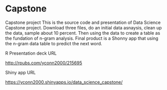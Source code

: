 # Capstone
Capstone project
This is the source code and presentation of Data Science Capstone project.
Download three files, do an initial data asnaysis, clean up the data, sample about 10 percent.
Then using the data to create a table as the fundation of n-gram analysis.
Final product is a Shonny app that using the n-gram data table to predict the next word.

R Presentation deck URL

http://rpubs.com/yconn2000/215695

Shiny app URL

https://yconn2000.shinyapps.io/data_science_capstone/
